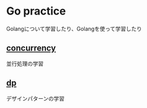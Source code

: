 # Go practice
Golangについて学習したり、Golangを使って学習したり 
## [concurrency](concurrency)
並行処理の学習
## [dp](dp)
デザインパターンの学習
